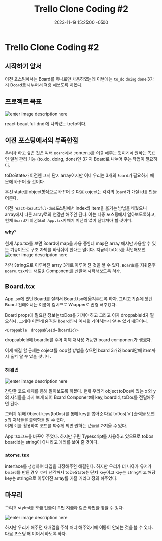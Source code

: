 ﻿---
layout: project
title:  "Trello Clone Coding #2"
date:   2023-11-19 15:25:00 -0500
tags: react typescript trello
---

# Trello Clone Coding #2

## 시작하기 앞서

이전 포스팅에서는 Board를 하나로만 사용하였는데 이번에는 `to_do` `doing` `done` 3가지 Board로 나누어서 적용 해보도록 하겠다.

##  프로젝트 목표
![enter image description here](https://i.ibb.co/dgLFns0/53614150-efbed780-3c2c-11e9-9204-a5d2e746faca.gif)
  
 react-beautiful-dnd 에 나와있는 trello이다.

## 이전 포스팅에서의 부족한점

우리가 하고 싶은 것은 여러 `Board`에서 contents를 이동 해주는 것이기에 원하는 목표인 일정 관리 기능 (to_do, doing, done)인 3가지 Board로 나누어 주는 작업이 필요하다.<br>

<script src="https://gist.github.com/Flen-E/2a03cd78fd7e362b106e6a095b9ea24c.js"></script>

toDoState가 이전엔 그저 단지 array이지만 이제 우리는 3개의 `Board`가 필요하기 때문에 바꾸어 줄 것이다.
<script src="https://gist.github.com/Flen-E/2a03cd78fd7e362b106e6a095b9ea24c.js"></script>

우선 state를 object형식으로 바꾸어 준 다음 object는 각각의 `Board`가 가질 id를 만들어준다.<bR>

이전 `react-beautiful-dnd`포스팅에서 index의 item을 옮기는 방법을 배웠으니 array에서 다른 array로의 연결만 해주면 된다. 이는 나중 포스팅에서 알아보도록하고, 현재 `Board`가 바뀜으로` App.tsx`자체가 이전과 많이 달라져야 할 것이다.

#### why?
현재 App.tsx를 보면 Board에 map을 사용 중인데 map은 array 에서만 사용할 수 있는 기능이므로 구조 자체를 바꿔줘야 한다는 말이다.
지금의 toDos를 확인해보면
![enter image description here](https://i.ibb.co/CWzxjVD/2023-11-20-174602.png)

각각 String으로 이루어진 array 3개로 이루어 진 것을 알 수 있다.
`Boards`를 지워준후 `Board.tsx`라는 새로운 Component를 만들어 시작해보도록 하자.

## Board.tsx

<script src="https://gist.github.com/Flen-E/398468d1b7773f5e66b0d283ed32706b.js"></script>

App.tsx에 있던 Board를 잘라서 Board.tsx에 옮겨주도록 하자.
그리고 기존에 있던 Board 컨테이너는 이름이 겹치므로 Wrapper로 변경 해주었다.<br>

Board props에 필요한 정보는 toDos를 가져야 하고 그리고 이제 droppableId가 필요하다. 그래야 어떤게 움직일 Board인지 어디로 가야하는지 알 수 있기 때문이다.

```
<Droppable  droppableId={boardId}>
```
droppableId에 boardId를 주어 이제 재사용 가능한 board component가 생겼다.

이제 해결 할 문제는 object를 loop할 방법을 찾으면 board 3개와 board안에 item까지 출력 할 수 있을 것이다.

### 해결법

![enter image description here](https://i.ibb.co/dJ7qsTL/2023-11-20-184502.png)

간단한 코드 예제를 통해 알아보도록 하겠다.
현재 우리가 object toDos에 있는 x 와 y의 자식들을 까지 보게 되어 Board Component에 key, boardId, toDos를 전달해주면 된다.<br>

그러기 위해 Object.keys(toDos)를 통해  key를 뽑아준 다음
toDos['x'] 출력을 보면 x의 자식들을 출력함을 알 수 있다.<br>
이제 이를 활용하여 코드를 짜주게 되면 원하는 값들을 가져올 수 있다.

<script src="https://gist.github.com/Flen-E/a914281995e7754d6d3573f69f1db1e9.js"></script>

App.tsx코드를 바꾸어 주었다.
하지만 우린 Typescript를 사용하고 있으므로 toDos boardId는 string이 아니라고 에러를 보여 줄 것이다.
<br>

### atoms.tsx
<script src="https://gist.github.com/Flen-E/e50bf8fa21d7a8350a32330f87219fbb.js"></script>

interface를 생성하여 타입을 지정해주면 해결된다. 하지만 우리가 더 나아가 유저가 board를 만들 경우 까지 생각해서 toDoState는 단지 key이고 key는 string이고 해당 key는 string으로 이루어진 array를 가질 거라고 정의 해주었다.

## 마무리
그리고 styled를 조금 건들여 주면 지금과 같은 화면을 얻을 수 있다.

![enter image description here](https://i.ibb.co/8XmZ7j5/2023-11-20-185549.png)

하지만 우리가 해주던 재배열을 주석 처리 해주었기에 이동이 안되는 것을 볼 수 있다. 다음 포스팅 때 이어서 하도록 하자.
